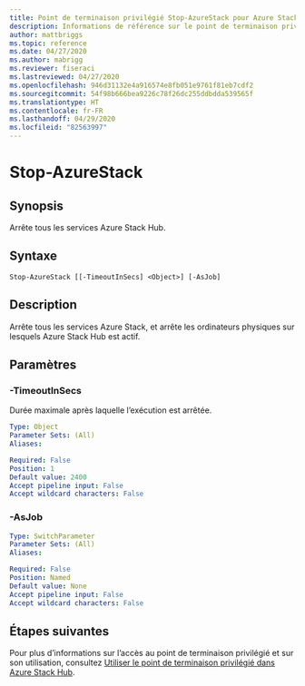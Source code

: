 ```yaml
---
title: Point de terminaison privilégié Stop-AzureStack pour Azure Stack Hub
description: Informations de référence sur le point de terminaison privilégié Azure Stack PowerShell - Stop-AzureStack
author: mattbriggs
ms.topic: reference
ms.date: 04/27/2020
ms.author: mabrigg
ms.reviewer: fiseraci
ms.lastreviewed: 04/27/2020
ms.openlocfilehash: 946d31132e4a916574e8fb051e9761f81eb7cdf2
ms.sourcegitcommit: 54f98b666bea9226c78f26dc255ddbdda539565f
ms.translationtype: HT
ms.contentlocale: fr-FR
ms.lasthandoff: 04/29/2020
ms.locfileid: "82563997"
---
```

# <a name="stop-azurestack"></a>Stop-AzureStack

## <a name="synopsis"></a>Synopsis
Arrête tous les services Azure Stack Hub.

## <a name="syntax"></a>Syntaxe

```
Stop-AzureStack [[-TimeoutInSecs] <Object>] [-AsJob]
```

## <a name="description"></a>Description
Arrête tous les services Azure Stack, et arrête les ordinateurs physiques sur lesquels Azure Stack Hub est actif.

## <a name="parameters"></a>Paramètres

### <a name="-timeoutinsecs"></a>-TimeoutInSecs
Durée maximale après laquelle l’exécution est arrêtée.

```yaml
Type: Object
Parameter Sets: (All)
Aliases:

Required: False
Position: 1
Default value: 2400
Accept pipeline input: False
Accept wildcard characters: False
```

### <a name="-asjob"></a>-AsJob


```yaml
Type: SwitchParameter
Parameter Sets: (All)
Aliases:

Required: False
Position: Named
Default value: None
Accept pipeline input: False
Accept wildcard characters: False
```

## <a name="next-steps"></a>Étapes suivantes

Pour plus d’informations sur l’accès au point de terminaison privilégié et sur son utilisation, consultez [Utiliser le point de terminaison privilégié dans Azure Stack Hub](https://docs.microsoft.com/azure-stack/operator/azure-stack-privileged-endpoint).
